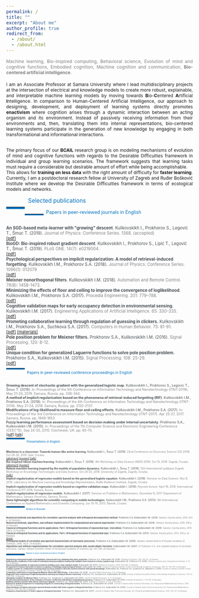 ```yaml
---
permalink: /
title: ""
excerpt: "About me"
author_profile: true
redirect_from: 
  - /about/
  - /about.html
---
```



<div style ="text-align: justify;">
<span style ="color:gray; font-size:85%; ">
Machine learning, Bio-inspired computing, Behavioral science, Evolution of mind and cognitive functions, Embodied cognition, Machine cognition and communication, <strong>Bio-centered artificial intelligence</strong>. 
</span><br><br>

<span style ="font-size:85%; ">
I am an Associate Professor at Samara University where I lead multidisciplinary projects at the intersection of electrical and knowledge models to create more robust, explainable, and interpretable  machine learning models by  moving towards <b>B</b>io-<b>C</b>entered <b>A</b>rtificial <b>I</b>ntelligence. In comparison to Human-Centered Artificial Intelligence, our approach to designing, development, and deployment of learning systems directly promotes <strong>enactivism</strong> where cognition arises through a dynamic interaction between an acting organism and its environment. Instead of passively receiving information from their environments and, then, translating them into internal representations, bio-centered learning systems participate in the generation of new knowledge by engaging in both transformational and informational interactions.<br><br>

The primary focus of our <b>BCAIL</b> research group is on modeling mechanisms of evolution of mind and cognitive functions with regards to the Desirable Difficulties  framework in individual and group learning scenarios. The framework suggests that learning tasks must require a considerable but desirable amount of effort while being accomplishable.  
This allows for <strong>training on less data</strong> with the right amount of difficulty for <strong>faster learning</strong>. Currently, I am a postdoctoral research fellow at University of Zagreb and Ruđer Bošković Institute where we develop the Desirable Difficulties framework in terms of ecological models and networks.  
</span>
</div>

<p style="float:left;">
    <hr style="float:left; border-bottom: 5px solid #0070bc; width: 10%; clear: none; position: relative; top: 1.0em;"/>
</p>
<a name="publications"></a>
<div style="font-size:110%; color: #0070bc">
    &nbsp; Selected publications
</div>



<p style="float:left;">
    <hr style="float:left; border-bottom: 3px solid #0070bc; width: 10%; clear: none; position: relative; top: 0.85em;"/>
</p>
<div style="font-size:90%; color: #0070bc;">
&nbsp; Papers in peer-reviewed journals in English
</div>
<p id="short-spaced" style="line-height: 5%;">
<br>
</p>

<span style ="font-size:80%; ">
<span style="color:#494e52">
<b>An SGD-based meta-learner with "growing" descent</b>.
Kulikovskikh I., Prokhorov S., Legović T., Šmuc T. (2019). 
<span style="color:gray">
Journal of Physics: Conference Series. 1368. (accepted)<br>
<a href="https://ilonakulikovskikh.github.io/files/kulikovskikh2019.pdf">[pdf]</a><br>
<span style="color:#494e52">
<b>BioGD: Bio-inspired robust gradient descent</b>.
Kulikovskikh I., Prokhorov S., Lipić T., Legović T., Šmuc T. (2019). 
<span style="color:gray">
PLoS ONE. 14(7): e0219004.<br>
<a href="https://ilonakulikovskikh.github.io/files/kulikovskikh2019_1.pdf">[pdf]</a><br>
<span style="color:#494e52">
<b>Psychological perspectives on implicit regularization: A model of retrieval-induced forgetting</b>.
<span style="color:#494e52">
Kulikovskikh I.M., Prokhorov S.A. (2018). 
<span style="color:gray">
Journal of Physics: Conference Series. 1096(1): 012079<br>
<a href="https://ilonakulikovskikh.github.io/files/kulikovskikh2018.pdf">[pdf]</a><br>
<span style="color:#494e52">
<b>Meixner nonorthogonal filters</b>.
Kulikovskikh I.M. (2018). 
<span style="color:gray">
Automation and Remote Control. 79(8): 1458-1473.<br>
<span style="color:#494e52">
<b>Minimizing the effects of floor and ceiling to improve the convergence of loglikelihood</b>.
Kulikovskikh I.M., Prokhorov S.A. (2017). 
<span style="color:gray">
Procedia Engineering. 201: 779–788.<br>
<a href="https://ilonakulikovskikh.github.io/files/kulikovskikh2017_1.pdf">[pdf]</a><br>
<span style="color:#494e52">
<b>Cognitive validation maps for early occupancy detection in environmental sensing</b>.
Kulikovskikh I.M. (2017). 
<span style="color:gray">
Engineering Applications of Artificial Intelligence. 65: 330-335.<br>
<a href="https://ilonakulikovskikh.github.io/files/kulikovskikh2017_2.pdf">[pdf]</a><br>
<span style="color:#494e52">
<b>Promoting collaborative learning through regulation of guessing in clickers.</b>
Kulikovskikh I.M., Prokhorov S.A., Suchkova S.A. (2017). 
<span style="color:gray">
Computers in Human Behavior. 75: 81-91.<br>
<a href="https://ilonakulikovskikh.github.io/files/kulikovskikh2017.pdf">[pdf]</a>
<a href="https://ilonakulikovskikh.github.io/files/materials_kulikovskikh2017.pdf">[materials]</a><br>
<span style="color:#494e52">
<b>Pole position problem for Meixner filters.</b>
Prokhorov S.A., Kulikovskikh I.M. (2016).
<span style="color:gray">
Signal Processing. 120: 8-12.<br>
<a href="https://ilonakulikovskikh.github.io/files/prokhorov2016.pdf">[pdf]</a><br>
<span style="color:#494e52">
<b>Unique condition for generalized  Laguerre functions to solve pole position problem. </b>
Prokhorov S.A., Kulikovskikh I.M. (2015).
<span style="color:gray">
Signal Processing. 108: 25-29. <br>
<a href="https://ilonakulikovskikh.github.io/files/prokhorov2015.pdf">[pdf]</a><br>


<p style="float:left;">
    <hr style="float:left; border-bottom: 3px solid #0070bc; width: 10%; clear: none; position: relative; top: -0.5em;"/>
</p>

<div style="font-size:90%; color: #0070bc;">
&nbsp; Papers in peer-reviewed conference proceedings in English
</div>
<p id="short-spaced" style="line-height: 5%;">
<br>
</p>

<span style ="font-size:80%; ">
<span style="color:#494e52">
<b> Growing descent of stochastic gradient with
the generalized logistic map</b>.
Kulikovskikh I., Prokhorov S., Legovic T., Šmuc T. (2019). 
<span style="color:gray">
In: Proceedings of the 5th Conference on Information Technology and
Nanotechnology (ITNT-2019). May 21-24, 2019. Samara, Russia. pp. 338-344.<br>
<span style="color:#494e52">
<b> A method of implicit regularization based on the phenomena of
retrieval-induced forgetting (RIF)</b>.
Kulikovskikh I.M., Prokhorov S.A. (2018). 
<span style="color:gray">
In: Proceedings of the 4th Conference on Information Technology and
Nanotechnology (ITNT-2019). May 21-24, 2018. Samara, Russia. pp. 2132-2137.<br>
<span style="color:#494e52">
<b> Modifications of log-likelihood to measure floor and ceiling
effects</b>.
Kulikovskikh I.M., Prokhorov S.A. (2017). 
<span style="color:gray">
In: Proceedings of the 3rd Conference on Information Technology and Nanotechnology
(ITNT-2017). Apr 25-27, 2017. Samara, Russia. pp. 1849-1853.<br>
<span style="color:#494e52">
<b> Fuzzy learning performance assessment based on decision
making under internal uncertainty</b>.
Prokhorov S.A., Kulikovskikh I.M. (2015). 
<span style="color:gray">
In: Proceedings of the 7th Computer Science and Electronic
Engineering Conference (CEEC’15). Sep 24-25, 2015. Colchester, UK. pp. 65-70.<br>
<a href="https://ilonakulikovskikh.github.io/files/prokhorov2015_1.pdf">[pdf]</a>
<a href="https://ilonakulikovskikh.github.io/files/talk_prokhorov2015_1.pdf">[talk]</a><br>
 
 <p style="float:left;">
     <hr style="float:left; border-bottom: 3px solid #0070bc; width: 10%; clear: none; position: relative; top: -0.5em;"/>
 </p>
 <div style="font-size:90%; color: #0070bc;">
 &nbsp; Presentations in English
 </div>
 <p id="short-spaced" style="line-height: 5%;">
 <br>
 </p>
 
 <span style ="font-size:80%; ">
 <span style="color:#494e52">
 <b> Machines in a classroom: Towards human-like active learning</b>. 
 Kulikovskikh I., Šmuc T. (2019).
<span style="color:gray">
 22nd Conference on Discovery Science (DS 2019). Oct 28-30, 2019. Split, Croatia.<br>
 <a href="https://ilonakulikovskikh.github.io/files/abst_kulikovskikh2019_2.pdf">[abstract]</a>
<a href="https://ilonakulikovskikh.github.io/files/post_kulikovskikh2019_2.pdf">[poster]</a>
<a href="https://prezi.com/view/ivikvBr4IXjZAlXW4QoX/">[talk]</a><br>
 <span style="color:#494e52">
 <b> Bio-inspired robust machine learning</b>.
 Kulikovskikh I., Šmuc T. (2019).
 <span style="color:gray">
 4th Workshop on Data Science (IWDS 2019). Oct 15, 2019. Zagreb, Croatia.<br>
 <a href="https://ilonakulikovskikh.github.io/files/abst_kulikovskikh2019.pdf">[abstract]</a>
 <a href="https://ilonakulikovskikh.github.io/files/post_kulikovskikh2019.pdf">[poster]</a><br>
 <span style="color:#494e52">
  <b> Robust machine learning inspired by the models of population dynamics</b>.
  Kulikovskikh I., Šmuc T. (2019).
  <span style="color:gray">
12th International Ljubljana-Zagreb Workshop on Knowledge Technologies and Data Science. Oct
24-25, 2019. University of Zagreb, Zagreb, Croatia.<br>
 <a href="https://ilonakulikovskikh.github.io/files/talk_kulikovskikh2019_1.pdf">[talk]</a><br>
<span style="color:#494e52">
<b> Implicit regularization of regression models based on the generalized logistic
equation</b>.
Kulikovskikh I. (2018).
  <span style="color:gray">
Seminar on Data Science. Nov 8, 2018. Laboratory for Machine Learning and Knowledge
Representation, Ruđer Bošković Institute, Zagreb, Croatia.<br>
<span style="color:#494e52">
<b> Implicit regularization of regression models based on cognitive validation maps</b>.
Kulikovskikh I. (2018).
  <span style="color:gray">
Keynote lecture. April 16, 2018. International Conference PIT 2018, Samara, Russia.<br>
 <span style="color:#494e52">
 <b> Implicit regularization of regression models</b>.
 Kulikovskikh I. (2017).
 <span style="color:gray">
 Seminar on Problems in Mathematics.
December 8, 2017. Department of Mathematics, Samara University, Samara, Russia.<br>
 <span style="color:#494e52">
 <b> Some lightweight algorithms for scientific computing in mobile technologies</b>.
 Kulikovskikh I.M., Prokhorov S.A. (2013).
 <span style="color:gray">
 8th International Conference on Applied Mathematics and Scientific Computing. Jun 10-14, 2013. Šibenik, Croatia.<br>

<p style="float:left;">
     <hr style="float:left; border-bottom: 3px solid #0070bc; width: 10%; clear: none; position: relative; top: -0.5em;"/>
 </p>
 <div style="font-size:90%; color: #0070bc;">
 &nbsp; Books in Russian
 </div>
 <p id="short-spaced" style="line-height: 5%;">
 <br>
 </p>
 
 <span style ="font-size:80%; ">
 <span style="color:#494e52">
 <b> Numerical methods and algorithms for correlation-spectral analysis with orthogonal decomposition method</b>. 
 Prokhorov S.A, Kulikovskikh I.M. (2019).
<span style="color:gray">
Samara: Insoma-press, 2019. 254 p. [in Russian]<br>
<span style="color:#494e52">
 <b> Numerical methods, algorithms, and software implementation
for computational and natural experiments</b>. 
 Prokhorov S.A, Kulikovskikh I.M. (2019).
<span style="color:gray">
Samara: Insoma-press, 2019. 208 p. [in Russian]<br>
<span style="color:#494e52">
 <b> Classical orthogonal functions and its applications. Part I. Orthogonal functions of exponential type: 2nd edition</b>. 
 Prokhorov S.A, Kulikovskikh I.M. (2019).
<span style="color:gray">
Samara: Insoma-press, 2019. 200 p. [in Russian]<br>
<span style="color:#494e52">
 <b> Classical orthogonal functions and its applications. Part I. Orthogonal functions of exponential type</b>. 
 Prokhorov S.A, Kulikovskikh I.M. (2013).
<span style="color:gray">
Samara: Insoma-press, 2013. 200 p. [in Russian]<br>
<a href="https://ilonakulikovskikh.github.io/files/book_kulikovskikh2013.pdf">[book]</a><br>
<span style="color:#494e52">
<b> Orthogonal models of correlation and spectral characteristics of stochastic processes</b>. 
 Prokhorov S.A, Kulikovskikh I.M. (2008).
<span style="color:gray">
Samara: Samara Branch of Russian Academy of Sciences, 2008. 301 p. [in Russian]<br>
<span style="color:#494e52">
<b> Algorithms and software implementation for correlation-spectral analysis with Jacobi elliptic functions</b>. 
 Kulikovskikh I.M. (2007).
<span style="color:gray">
In Prokhorov S.A. (ed.) Applied analysis of stochastic processes.
Samara: Samara Scientific Center of the Russian Academy of Sciences, pp. 347-360. [in Russian]<br>

<p style="float:left;">
    <hr style="float:left; border-bottom: 3px solid #0070bc; width: 10%; clear: none; position: relative; top: 0.85em;"/>
</p>
<div style="font-size:90%; color: #0070bc;">
&nbsp; Papers in peer-reviewed journals in English
</div>
<p id="short-spaced" style="line-height: 5%;">
<br>
</p>

<span style ="font-size:80%; ">
<span style="color:#494e52">
<b>Regularizing orthogonal models of probabilistic characteristics by validating their basic properties</b>.
Prokhorov S.A., Kulikovskikh I.M. (2018).
<span style="color:gray">
Software & Systems. 31(1): 99-101. [in Russian]<br>
<span style="color:#494e52">
<b>Reducing the complexity of the model of individual
and group adaptive testing with multiple choice based on a fuzzy cognitive map</b>.
Kulikovskikh I.M., Prokhorov S.A. (2018).
<span style="color:gray">
Software systems and computational methods. 4: 15-26. [in Russian]<br>
<span style="color:#494e52">
<b>Improving interpretability of regression models by building a tree-step cognition model</b>.
Kulikovskikh I.M. (2017).
<span style="color:gray">
Software & Systems. 30(4): 601-608. [in Russian]<br>
<span style="color:#494e52">
<b>An approach to feature extraction to detect occupancy in buildings using ecological factors</b>.
Kulikovskikh I.M. (2016).
<span style="color:gray">
Izvestia of Samara Scientific Center of the Russian Academy of Sciences. 18(4-4): 754-759. [in Russian]<br>
<span style="color:#494e52">
<b>Complex system for collaborative learning based on fuzzy models to describe systems behavior with partial knowledge</b>.
Kulikovskikh I.M., Prokhorov S.A., Suchkova S.A., Matytsin E.V. (2016).
<span style="color:gray">
Izvestia of Samara Scientific Center of the Russian Academy of Sciences. 18(4-4): 760-765. [in Russian]<br>
<span style="color:#494e52">
<b>Computing coefficients of nonorthogonal Meixner filters with GNU Octave.</b>.
Kulikovskikh I.M. (2016).
<span style="color:gray">
Journal of Radio Electronics. 6: 8. [in Russian]<br>
<span style="color:#494e52">
<b>Diagnostic tests clustering in English prepositions learning according to Bloom’s taxonomy</b>.
Prokhorov S.A., Suchkova S.A., Kulikovskikh I.M. (2015).
<span style="color:gray">
Izvestia of Samara Scientific Center of the Russian Academy of Sciences. 17(2-5): 1097-1103. [in Russian]<br>
<span style="color:#494e52">
<b>Optimality condition for Meixner filters</b>.
Prokhorov S.A., Suchkova S.A., Kulikovskikh I.M. (2015).
<span style="color:gray">
Journal of Radio Electronics. 4: 11. [in Russian]<br>
<span style="color:#494e52">
<b>An efficient implementation of the estimates of Fourier coefficients with limited computational resources</b>.
Prokhorov S.A., Kulikovskikh I.M. (2015).
<span style="color:gray">
Software & Systems. 3: 113-118. [in Russian]<br>
<span style="color:#494e52">
<b>Building software systems with objects interaction diagram</b>.
Prokhorov S.A., Kulikovskikh I.M. (2012).
<span style="color:gray">
Software & Systems. 3: 5-8. [in Russian]<br>
<span style="color:#494e52">
<b>Numerical-analytical approach to computing integrals at constructing orthogonal models</b>.
Prokhorov S.A., Kulikovskikh I.M. (2009).
<span style="color:gray">
Journal of Samara State Technical University. Ser. Physical and Mathematical Sciences. 2(19): 140-146. [in Russian]<br>
<span style="color:#494e52">
<b>Approximating correlation and power spectral density models with Sonin-Laguerre orthogonal functions</b>.
Prokhorov S.A., Kulikovskikh I.M. (2008).
<span style="color:gray">
Journal of Samara State Technical University. Ser. Physical and Mathematical Sciences. 2(17): 185-191. [in Russian]<br>
<span style="color:#494e52">
<b>Frequency characteristics of Sonin-Laguerre orthogonal functions</b>.
Prokhorov S.A., Kulikovskikh I.M. (2007).
<span style="color:gray">
Journal of Samara State Technical University. Ser. Physical and Mathematical Sciences. 2(15): 123-127. [in Russian]<br>
